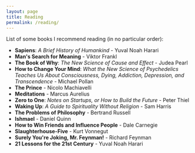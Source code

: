 ```yaml
---
layout: page
title: Reading
permalink: /reading/
---
```


List of some books I recommend reading (in no particular order):

* **Sapiens**: *A Brief History of Humankind* - Yuval Noah Harari
* **Man's Search for Meaning** - Viktor Frankl
* **The Book of Why**: *The New Science of Cause and Effect* - Judea Pearl
* **How to Change Your Mind**: *What the New Science of Psychedelics Teaches Us About Consciousness, Dying, Addiction, Depression, and Transcendence* - Michael Pollan
* **The Prince** - Nicolo Machiavelli
* **Meditations** - Marcus Aurelius
* **Zero to One**: *Notes on Startups, or How to Build the Future* - Peter Thiel
* **Waking Up**: *A Guide to Spirituality Without Religion* - Sam Harris
* **The Problems of Philosophy** - Bertrand Russell
* **Ishmael** - Daniel Quinn
* **How to Win Friends and Influence People** - Dale Carnegie
* **Slaughterhouse-Five** - Kurt Vonnegut
* **Surely You're Joking, Mr. Feynman!** - Richard Feynman
* **21 Lessons for the 21st Century** - Yuval Noah Harari
